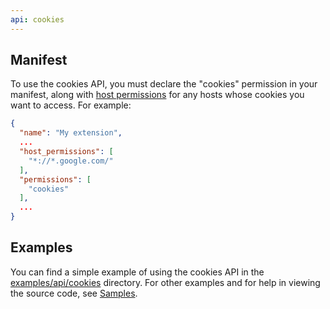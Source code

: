 ```yaml
---
api: cookies
---
```


## Manifest

To use the cookies API, you must declare the "cookies" permission in your
manifest, along with [host permissions][1] for any hosts whose cookies you want
to access. For example:

```json
{
  "name": "My extension",
  ...
  "host_permissions": [
    "*://*.google.com/"
  ],
  "permissions": [
    "cookies"
  ],
  ...
}
```

## Examples

You can find a simple example of using the cookies API in the
[examples/api/cookies][2] directory. For other examples and for help in viewing
the source code, see [Samples][3].

[1]: /docs/extensions/mv3/declare_permissions
[2]: https://github.com/GoogleChrome/chrome-extensions-samples/tree/main/api-samples/cookies/cookie-clearer
[3]: /docs/extensions/samples/
